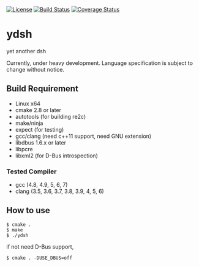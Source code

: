 
[![License](https://img.shields.io/badge/license-Apache%202-blue.svg)](#license)
[![Build Status](https://travis-ci.org/sekiguchi-nagisa/ydsh.svg?branch=master)](https://travis-ci.org/sekiguchi-nagisa/ydsh)
[![Coverage Status](https://coveralls.io/repos/github/sekiguchi-nagisa/ydsh/badge.svg?branch=master)](https://coveralls.io/github/sekiguchi-nagisa/ydsh?branch=master)

# ydsh
yet another dsh

Currently, under heavy development.
Language specification is subject to change without notice. 

## Build Requirement
* Linux x64
* cmake 2.8 or later
* autotools (for building re2c)
* make/ninja
* expect (for testing)
* gcc/clang (need c++11 support, need GNU extension)
* libdbus 1.6.x or later
* libpcre
* libxml2 (for D-Bus introspection)

### Tested Compiler
* gcc (4.8, 4.9, 5, 6, 7)
* clang (3.5, 3.6, 3.7, 3.8, 3.9, 4, 5, 6)

## How to use

```
$ cmake .
$ make
$ ./ydsh
```
if not need D-Bus support,
```
$ cmake . -DUSE_DBUS=off
```

